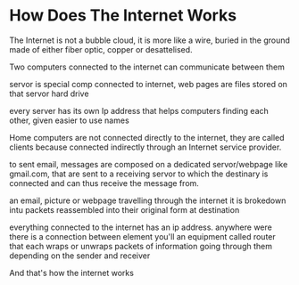 # How Does The Internet Works

The Internet is not a bubble cloud, it is more like a wire, buried in the ground made of either fiber optic, copper or desattelised.

Two computers connected to the internet can communicate between them

servor is special comp connected to internet, web pages are files stored on that servor hard drive

every server has its own Ip address that helps computers finding each other, given easier to use names

Home computers are not connected directly to the internet, they are called clients because connected indirectly through an Internet service provider. 

to sent email, messages are composed on a dedicated servor/webpage like gmail.com, that are sent to a receiving servor to which the destinary is connected and can thus receive the message from. 

an email, picture or webpage travelling through the internet it is brokedown intu packets reassembled into their original form at destination

everything connected to the internet has an ip address. anywhere were there is a connection between element you'll an equipment called router that each wraps or unwraps packets of information going through them depending on the sender and receiver

And that's how the internet works